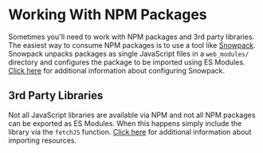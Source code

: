 # Working With NPM Packages

Sometimes you'll need to work with NPM packages and 3rd party libraries. The easiest way to consume NPM packages is to use a tool like [Snowpack](https://www.snowpack.dev/). Snowpack unpacks packages as single JavaScript files in a `web_modules/` directory and configures the package to be imported using ES Modules. [Click here](https://www.snowpack.dev/#all-config-options) for additional information about configuring Snowpack.

## 3rd Party Libraries

Not all JavaScript libraries are available via NPM and not all NPM packages can be exported as ES Modules. When this happens simply include the library via the `fetchJS` function. [Click here](/learn/importing-resources) for additional information about importing resources.